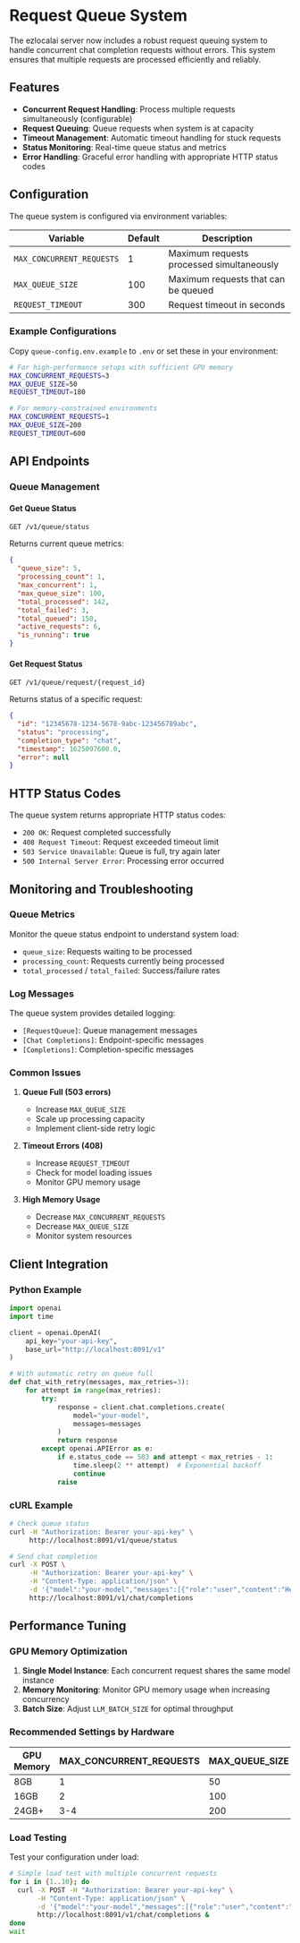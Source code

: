 # Request Queue System

The ezlocalai server now includes a robust request queuing system to handle concurrent chat completion requests without errors. This system ensures that multiple requests are processed efficiently and reliably.

## Features

- **Concurrent Request Handling**: Process multiple requests simultaneously (configurable)
- **Request Queuing**: Queue requests when system is at capacity
- **Timeout Management**: Automatic timeout handling for stuck requests
- **Status Monitoring**: Real-time queue status and metrics
- **Error Handling**: Graceful error handling with appropriate HTTP status codes

## Configuration

The queue system is configured via environment variables:

| Variable | Default | Description |
|----------|---------|-------------|
| `MAX_CONCURRENT_REQUESTS` | 1 | Maximum requests processed simultaneously |
| `MAX_QUEUE_SIZE` | 100 | Maximum requests that can be queued |
| `REQUEST_TIMEOUT` | 300 | Request timeout in seconds |

### Example Configurations

Copy `queue-config.env.example` to `.env` or set these in your environment:

```bash
# For high-performance setups with sufficient GPU memory
MAX_CONCURRENT_REQUESTS=3
MAX_QUEUE_SIZE=50
REQUEST_TIMEOUT=180

# For memory-constrained environments
MAX_CONCURRENT_REQUESTS=1
MAX_QUEUE_SIZE=200
REQUEST_TIMEOUT=600
```

## API Endpoints

### Queue Management

#### Get Queue Status
```
GET /v1/queue/status
```

Returns current queue metrics:
```json
{
  "queue_size": 5,
  "processing_count": 1,
  "max_concurrent": 1,
  "max_queue_size": 100,
  "total_processed": 142,
  "total_failed": 3,
  "total_queued": 150,
  "active_requests": 6,
  "is_running": true
}
```

#### Get Request Status
```
GET /v1/queue/request/{request_id}
```

Returns status of a specific request:
```json
{
  "id": "12345678-1234-5678-9abc-123456789abc",
  "status": "processing",
  "completion_type": "chat",
  "timestamp": 1625097600.0,
  "error": null
}
```

## HTTP Status Codes

The queue system returns appropriate HTTP status codes:

- `200 OK`: Request completed successfully
- `408 Request Timeout`: Request exceeded timeout limit
- `503 Service Unavailable`: Queue is full, try again later
- `500 Internal Server Error`: Processing error occurred

## Monitoring and Troubleshooting

### Queue Metrics

Monitor the queue status endpoint to understand system load:
- `queue_size`: Requests waiting to be processed
- `processing_count`: Requests currently being processed
- `total_processed` / `total_failed`: Success/failure rates

### Log Messages

The queue system provides detailed logging:
- `[RequestQueue]`: Queue management messages
- `[Chat Completions]`: Endpoint-specific messages
- `[Completions]`: Completion-specific messages

### Common Issues

1. **Queue Full (503 errors)**
   - Increase `MAX_QUEUE_SIZE`
   - Scale up processing capacity
   - Implement client-side retry logic

2. **Timeout Errors (408)**
   - Increase `REQUEST_TIMEOUT`
   - Check for model loading issues
   - Monitor GPU memory usage

3. **High Memory Usage**
   - Decrease `MAX_CONCURRENT_REQUESTS`
   - Decrease `MAX_QUEUE_SIZE`
   - Monitor system resources

## Client Integration

### Python Example
```python
import openai
import time

client = openai.OpenAI(
    api_key="your-api-key",
    base_url="http://localhost:8091/v1"
)

# With automatic retry on queue full
def chat_with_retry(messages, max_retries=3):
    for attempt in range(max_retries):
        try:
            response = client.chat.completions.create(
                model="your-model",
                messages=messages
            )
            return response
        except openai.APIError as e:
            if e.status_code == 503 and attempt < max_retries - 1:
                time.sleep(2 ** attempt)  # Exponential backoff
                continue
            raise
```

### cURL Example
```bash
# Check queue status
curl -H "Authorization: Bearer your-api-key" \
     http://localhost:8091/v1/queue/status

# Send chat completion
curl -X POST \
     -H "Authorization: Bearer your-api-key" \
     -H "Content-Type: application/json" \
     -d '{"model":"your-model","messages":[{"role":"user","content":"Hello"}]}' \
     http://localhost:8091/v1/chat/completions
```

## Performance Tuning

### GPU Memory Optimization

1. **Single Model Instance**: Each concurrent request shares the same model instance
2. **Memory Monitoring**: Monitor GPU memory usage when increasing concurrency
3. **Batch Size**: Adjust `LLM_BATCH_SIZE` for optimal throughput

### Recommended Settings by Hardware

| GPU Memory | MAX_CONCURRENT_REQUESTS | MAX_QUEUE_SIZE |
|------------|-------------------------|----------------|
| 8GB        | 1                       | 50             |
| 16GB       | 2                       | 100            |
| 24GB+      | 3-4                     | 200            |

### Load Testing

Test your configuration under load:
```bash
# Simple load test with multiple concurrent requests
for i in {1..10}; do
  curl -X POST -H "Authorization: Bearer your-api-key" \
       -H "Content-Type: application/json" \
       -d '{"model":"your-model","messages":[{"role":"user","content":"Test"}]}' \
       http://localhost:8091/v1/chat/completions &
done
wait
```
